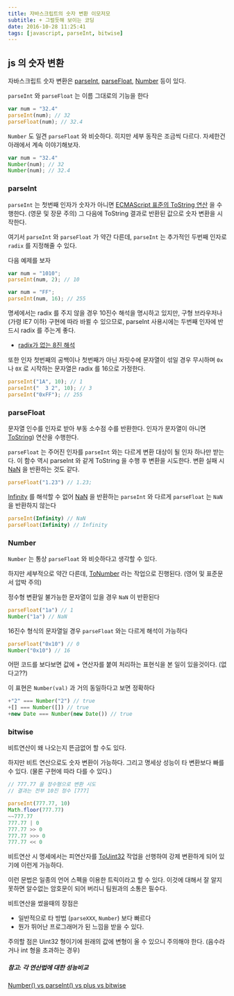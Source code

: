 ```yaml
---
title: 자바스크립트의 숫자 변환 이모저모
subtitle: + 그럴듯해 보이는 코딩
date: 2016-10-28 11:25:41
tags: [javascript, parseInt, bitwise]
---
```


## js 의 숫자 변환

자바스크립트 숫자 변환은 [parseInt](https://developer.mozilla.org/ko/docs/Web/JavaScript/Reference/Global_Objects/parseInt), [parseFloat](https://developer.mozilla.org/ko/docs/Web/JavaScript/Reference/Global_Objects/parseFloat), [Number](https://developer.mozilla.org/ko/docs/Web/JavaScript/Reference/Global_Objects/Number) 등이 있다.

`parseInt` 와 `parseFloat` 는 이름 그대로의 기능을 한다

```javascript
var num = "32.4" 
parseInt(num); // 32
parseFloat(num); // 32.4
```

`Number` 도 일견 `parseFloat` 와 비슷하다. 히지만 세부 동작은 조금씩 다르다. 자세한건 아래에서 계속 이야기해보자.

```javascript
var num = "32.4" 
Number(num); // 32
Number(num); // 32.4
```

### parseInt

`parseInt` 는 첫번째 인자가 숫자가 아니면 [ECMAScript 표준의 ToString 연산](http://www.ecma-international.org/ecma-262/6.0/#sec-tostring) 을 수행한다. (영문 및 장문 주의)
그 다음에 ToString 결과로 반환된 값으로 숫자 변환을 시작한다.

여기서 `parseInt` 와 `parseFloat` 가 약간 다른데, `parseInt` 는 추가적인 두번째 인자로 `radix` 를 지정해줄 수 있다.

다음 예제를 보자

```javascript
var num = "1010";
parseInt(num, 2); // 10

var num = "FF";
parseInt(num, 16); // 255
```

명세에서는 radix 를 주지 않을 경우 10진수 해석을 명시하고 있지만, 구형 브라우저나 (가령 IE7 이하) 구현에 따라 바뀔 수 있으므로, parseInt 사용시에는 두번째 인자에 반드시 radix 를 주는게 좋다.

- [radix가 없는 8진 해석](https://developer.mozilla.org/ko/docs/Web/JavaScript/Reference/Global_Objects/parseInt#radix가_없는_8진_해석)

또한 인자 첫번째의 공백이나 첫번째가 아닌 자릿수에 문자열이 섞일 경우 무시하며 `0x` 나 `0X` 로 시작하는 문자열은 radix 를 16으로 가정한다.

```javascript
parseInt("1A", 10); // 1
parseInt("  3 2", 10); // 3
parseInt("0xFF"); // 255
```

### parseFloat

문자열 인수를 인자로 받아 부동 소수점 수를 반환한다. 인자가 문자열이 아니면 [ToString](http://www.ecma-international.org/ecma-262/6.0/#sec-tostring)) 연산을 수행한다.

`parseFloat` 는 주어진 인자를 `parseInt` 와는 다르게 변환 대상이 될 인자 하나만 받는다. 이 함수 역시 parseInt 와 같게 ToString 을 수행 후 변환을 시도한다. 변환 실패 시 [NaN](https://developer.mozilla.org/en-US/docs/Web/JavaScript/Reference/Global_Objects/NaN) 을 반환하는 것도 같다.

```javascript
parseFloat("1.23") // 1.23;
```

[Infinity](https://developer.mozilla.org/ko/docs/Web/JavaScript/Reference/Global_Objects/Infinity) 를 해석할 수 없어 [NaN](https://developer.mozilla.org/ko/docs/Web/JavaScript/Reference/Global_Objects/NaN) 을 반환하는 `parseInt` 와 다르게 `parseFloat` 는 `NaN` 을 반환하지 않는다

```javascript
parseInt(Infinity) // NaN
parseFloat(Infinity) // Infinity
```

### Number

`Number` 는 통상 `parseFloat` 와 비슷하다고 생각할 수 있다.

하지만 세부적으로 약간 다른데, [ToNumber](http://www.ecma-international.org/ecma-262/6.0/#sec-tonumber) 라는 작업으로 진행된다. (영어 및 표준문서 압박 주의)

정수형 변환일 불가능한 문자열이 있을 경우 `NaN` 이 반환된다

```javascript
parseFloat("1a") // 1 
Number("1a") // NaN 
```

16진수 형식의 문자열일 경우 `parseFloat` 와는 다르게 해석이 가능하다

```javascript
parseFloat("0x10") // 0 
Number("0x10") // 16
```

어떤 코드를 보다보면 값에 + 연산자를 붙여 처리하는 표현식을 본 일이 있을것이다. (없다고??)

이 표현은 `Number(val)` 과 거의 동일하다고 보면 정확하다

```javascript
+"2" === Number("2") // true
+[] === Number([]) // true
+new Date === Number(new Date()) // true
```

### bitwise

비트연산이 왜 나오는지 뜬금없어 할 수도 있다.

하지만 비트 연산으로도 숫자 변환이 가능하다. 그리고 명세상 성능이 타 변환보다 빠를 수 있다. (물론 구현에 따라 다를 수 있다.)

```javascript
// 777.77 을 정수형으로 변환 시도
// 결과는 전부 10진 정수 [777]

parseInt(777.77, 10)
Math.floor(777.77)
~~777.77
777.77 | 0
777.77 >> 0
777.77 >>> 0
777.77 << 0

```

비트연산 시 명세에서는 피연산자를 [ToUint32](http://www.ecma-international.org/ecma-262/6.0/#sec-touint32) 작업을 선행하여 강제 변환하게 되어 있기에 이런게 가능하다.

이런 문법은 일종의 언어 스펙을 이용한 트릭이라고 할 수 있다. 이것에 대해서 잘 알지 못하면 알수없는 암호문이 되어 버리니 팀원과의 소통은 필수다.

비트연산을 썼을때의 장점은

- 일반적으로 타 방법 (`parseXXX`, `Number`) 보다 빠르다
- 뭔가 뛰어난 프로그래머가 된 느낌을 받을 수 있다.

주의할 점은 Uint32 형이기에 원래의 값에 변형이 올 수 있으니 주의해야 한다. (음수라거나 int 형을 초과하는 경우)

##### 참고: 각 연산법에 대한 성능비교

[Number() vs parseInt() vs plus vs bitwise](https://jsperf.com/number-vs-parseint-vs-plus/3)